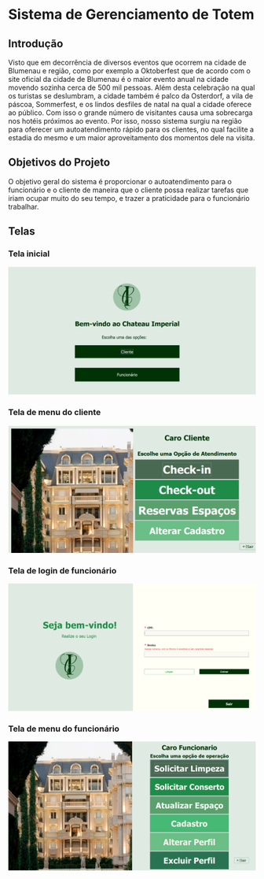 # **Sistema de Gerenciamento de Totem**
## **Introdução**

Visto que em decorrência de diversos eventos que ocorrem na cidade de Blumenau e região, como por exemplo a Oktoberfest que de acordo com o site oficial da cidade de Blumenau é o maior evento anual na cidade movendo sozinha cerca de 500 mil pessoas.
 Além desta celebração na qual os turistas se deslumbram, a cidade também é palco da Osterdorf, a vila de páscoa, Sommerfest, e os lindos desfiles de natal na qual a cidade oferece ao público.
 Com isso o grande número de visitantes causa uma sobrecarga nos hotéis próximos ao evento. Por isso, nosso sistema surgiu na região para oferecer um autoatendimento rápido para os clientes,  no qual facilite a estadia do mesmo e um maior aproveitamento dos momentos dele na visita.  

 ## **Objetivos do Projeto**
 
 O objetivo geral do sistema é proporcionar o autoatendimento para o funcionário e o cliente de maneira que o cliente possa realizar tarefas que iriam ocupar muito do seu tempo, e trazer a praticidade para o funcionário trabalhar.

 ## **Telas**

 ### Tela inicial<br>
![Tela ](https://github.com/vitorialmssrs/projeto-SGT/blob/master/Tela%20Inicial.png)<br>
### Tela de menu do cliente<br>
![Tela ](https://github.com/vitorialmssrs/projeto-SGT/blob/master/Tela%20Menu%20Cliente.png)<br>
### Tela de login de funcionário<br>
![Tela ](https://github.com/vitorialmssrs/projeto-SGT/blob/master/Tela%20Login%20Funcionario.png)<br>
### Tela de menu do funcionário<br>
![Tela ](https://github.com/vitorialmssrs/projeto-SGT/blob/master/Tela%20Menu%20Funcionario.png)<br>







